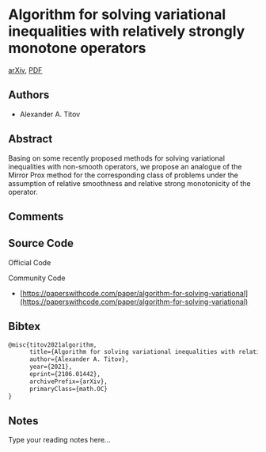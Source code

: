 
# Algorithm for solving variational inequalities with relatively strongly monotone operators

[arXiv](https://arxiv.org/abs/2106.01442), [PDF](https://arxiv.org/pdf/2106.01442.pdf)

## Authors

- Alexander A. Titov

## Abstract

Basing on some recently proposed methods for solving variational inequalities with non-smooth operators, we propose an analogue of the Mirror Prox method for the corresponding class of problems under the assumption of relative smoothness and relative strong monotonicity of the operator.

## Comments



## Source Code

Official Code



Community Code

- [https://paperswithcode.com/paper/algorithm-for-solving-variational](https://paperswithcode.com/paper/algorithm-for-solving-variational)

## Bibtex

```tex
@misc{titov2021algorithm,
      title={Algorithm for solving variational inequalities with relatively strongly monotone operators}, 
      author={Alexander A. Titov},
      year={2021},
      eprint={2106.01442},
      archivePrefix={arXiv},
      primaryClass={math.OC}
}
```

## Notes

Type your reading notes here...

